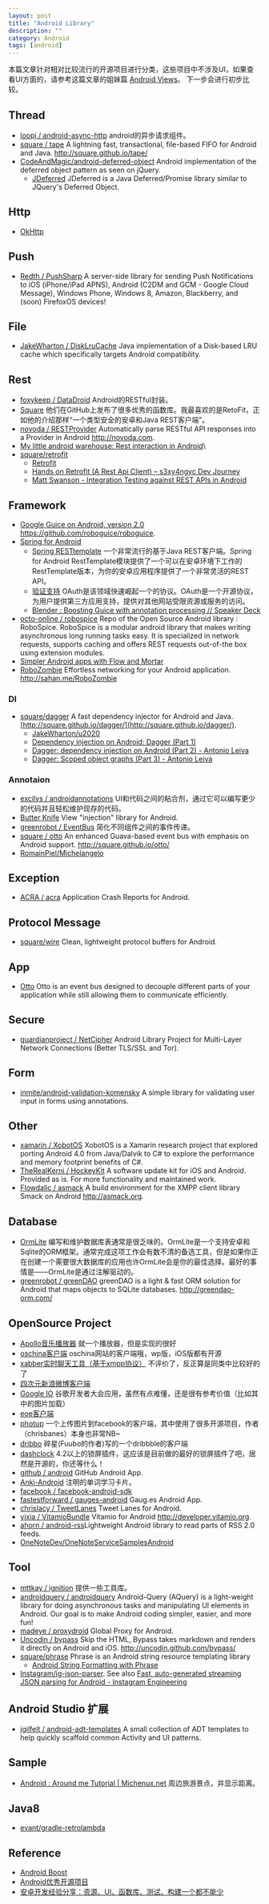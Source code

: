 ```yaml
---
layout: post
title: "Android Library"
description: ""
category: Android
tags: [android]
--- 
```

本篇文章针对相对比较流行的开源项目进行分类，这些项目中不涉及UI，如果查看UI方面的，请参考这篇文章的姐妹篇 [Android Views](http://johnnyfee.github.io/android/2013/12/23/android-view)。
下一步会进行初步比较。

## Thread

- [loopj / android-async-http](https://github.com/loopj/android-async-http) android的异步请求组件。
- [square / tape](https://github.com/square/tape) A lightning fast, transactional, file-based FIFO for Android and Java. <http://square.github.io/tape/>
- [CodeAndMagic/android-deferred-object](https://github.com/CodeAndMagic/android-deferred-object) Android implementation of the deferred object pattern as seen on jQuery.
    + [JDeferred](http://jdeferred.org/) JDeferred is a Java Deferred/Promise library similar to JQuery's Deferred Object.

## Http

- [OkHttp](http://square.github.io/okhttp/)

## Push

- [Redth / PushSharp](https://github.com/Redth/PushSharp) A server-side library for sending Push Notifications to iOS (iPhone/iPad APNS), Android (C2DM and GCM - Google Cloud Message), Windows Phone, Windows 8, Amazon, Blackberry, and (soon) FirefoxOS devices!

## File
- [JakeWharton / DiskLruCache](https://github.com/JakeWharton/DiskLruCache) Java implementation of a Disk-based LRU cache which specifically targets Android compatibility.

## Rest

- [foxykeep / DataDroid](https://github.com/foxykeep/DataDroid) Android的RESTful封装。
- [Square](https://github.com/square) 他们在GitHub上发布了很多优秀的函数库。我最喜欢的是RetoFit，正如他的介绍那样“一个类型安全的安卓和Java REST客户端”。
- [novoda / RESTProvider](https://github.com/novoda/RESTProvider) Automatically parse RESTful API responses into a Provider in Android <http://novoda.com>.
- [My little android warehouse: Rest interaction in Android](http://mytechaddiction.blogspot.com/2014/02/rest-interaction-in-android.html)\
- [square/retrofit](https://github.com/square/retrofit)
    + [Retrofit](http://square.github.io/retrofit/)
    + [Hands on Retrofit (A Rest Api Client) – s3xy4ngyc Dev Journey](http://s3xy4ngyc.github.io/articles/hands-on-retrofit/)
    + [Matt Swanson - Integration Testing against REST APIs in Android](http://www.mdswanson.com/blog/2014/02/24/integration-testing-rest-apis-for-android.html)

<!--more-->

## Framework

- [Google Guice on Android, version 2.0](https://github.com/roboguice/roboguice) https://github.com/roboguice/roboguice.
- [Spring for Android](http://www.springsource.org/spring-android) 
    - [Spring RESTtemplate]() 一个非常流行的基于Java REST客户端。Spring for Android RestTemplate模块提供了一个可以在安卓环境下工作的RestTemplate版本，为你的安卓应用程序提供了一个非常灵活的REST API。
    - [验证支持](http://static.springsource.org/spring-android/docs/1.0.x/reference/html/auth.html)  OAuth是该领域快速崛起一个的协议。OAuth是一个开源协议，为用户提供第三方应用支持，提供对其他网站受限资源或服务的访问。
    - [Blender : Boosting Guice with annotation processing // Speaker Deck](https://speakerdeck.com/stephanenicolas/blender-boosting-guice-with-annotation-processing)
- [octo-online / robospice](https://github.com/octo-online/robospice) Repo of the Open Source Android library : RoboSpice. RoboSpice is a modular android library that makes writing asynchronous long running tasks easy. It is specialized in network requests, supports caching and offers REST requests out-of-the box using extension modules.
- [Simpler Android apps with Flow and Mortar](http://corner.squareup.com/2014/01/mortar-and-flow.html)
- [RoboZombie](http://sahan.me/RoboZombie/) Effortless networking for your Android application. <http://sahan.me/RoboZombie>

### DI

- [square/dagger](https://github.com/square/dagger) A fast dependency injector for Android and Java. [http://square.github.io/dagger/](http://square.github.io/dagger/).
    + [JakeWharton/u2020](https://github.com/JakeWharton/u2020)
    + [Dependency injection on Android: Dagger (Part 1)](http://antonioleiva.com/dependency-injection-android-dagger-part-1/)
    + [Dagger: dependency injection on Android (Part 2) - Antonio Leiva](http://antonioleiva.com/dagger-android-part-2/)
    + [Dagger: Scoped object graphs (Part 3) - Antonio Leiva](http://antonioleiva.com/dagger-3/?+Weekly-Android_Weekly_107-ac89b26b9e-337832837)

### Annotaion

- [excilys / androidannotations](https://github.com/excilys/androidannotations) UI和代码之间的粘合剂，通过它可以编写更少的代码并且轻松维护现存的代码。
- [Butter Knife](http://jakewharton.github.io/butterknife/) View "injection" library for Android. 
- [greenrobot / EventBus](https://github.com/greenrobot/EventBus) 简化不同组件之间的事件传递。
- [square / otto](https://github.com/square/otto) An enhanced Guava-based event bus with emphasis on Android support. <http://square.github.io/otto/>
- [RomainPiel/Michelangelo](https://github.com/RomainPiel/Michelangelo)

## Exception

- [ACRA / acra](https://github.com/ACRA/acra) Application Crash Reports for Android.

## Protocol Message

- [square/wire](https://github.com/square/wire) Clean, lightweight protocol buffers for Android.

## App

- [Otto](http://square.github.io/otto/) Otto is an event bus designed to decouple different parts of your application while still allowing them to communicate efficiently.

## Secure
- [guardianproject / NetCipher](https://github.com/guardianproject/NetCipher) Android Library Project for Multi-Layer Network Connections (Better TLS/SSL and Tor).

## Form

- [inmite/android-validation-komensky](https://github.com/inmite/android-validation-komensky) A simple library for validating user input in forms using annotations.

## Other
- [xamarin / XobotOS](https://github.com/xamarin/XobotOS) XobotOS is a Xamarin research project that explored porting Android 4.0 from Java/Dalvik to C# to explore the performance and memory footprint benefits of C#.
- [TheRealKerni / HockeyKit](https://github.com/TheRealKerni/HockeyKit) A software update kit for iOS and Android. Provided as is. For more functionality and maintained work.
- [Flowdalic / asmack](https://github.com/flowdalic/asmack) A build environment for the XMPP client library Smack on Android <http://asmack.org>.

## Database
- [OrmLite](http://ormlite.com/sqlite_java_android_orm.shtml) 编写和维护数据库表通常是很乏味的。OrmLite是一个支持安卓和Sqlite的ORM框架。通常完成这项工作会有数不清的备选工具，但是如果你正在创建一个需要很大数据库的应用也许OrmLite会是你的最佳选择。最好的事情是——OrmLite是通过注解驱动的。
- [greenrobot / greenDAO](https://github.com/greenrobot/greenDAO) greenDAO is a light & fast ORM solution for Android that maps objects to SQLite databases. <http://greendao-orm.com/>

## OpenSource Project
- [Apollo音乐播放器](https://github.com/Splitter/android_packages_apps_apolloMod) 就一个播放器，但是实现的很好
- [oschina客户端](https://github.com/Splitter/android_packages_apps_apolloMod)  oschina网站的客户端哦，wp版，iOS版都有开源
- [xabber实时聊天工具（基于xmpp协议）](http://www.eoeandroid.com/thread-272453-1-1.html) 不评价了，反正算是同类中比较好的了
- [四次元新浪微博客户端](https://github.com/qii/weiciyuan)
- [Google IO](https://code.google.com/p/iosched/)  谷歌开发者大会应用，虽然有点难懂，还是很有参考价值（比如其中的图片加载）
- [eoe客户端](https://github.com/eoecn/android-app/) 
- [photup](https://github.com/chrisbanes/photup)  一个上传图片到facebook的客户端，其中使用了很多开源项目，作者（chrisbanes）本身也非常NB~
- [dribbo](https://github.com/Issacw0ng/Dribbo)  碎星(Fuubo的作者)写的一个dribbble的客户端
- [dashclock](https://code.google.com/p/dashclock/) 4.2以上的锁屏插件，这应该是目前做的最好的锁屏插件了吧，居然是开源的，你还等什么！
- [github / android](https://github.com/github/android) GitHub Android App.
- [Anki-Android](https://github.com/nicolas-raoul/Anki-Android) 注明的单词学习卡片。
- [facebook / facebook-android-sdk](https://github.com/facebook/facebook-android-sdk/) 
- [fastestforward / gauges-android](https://github.com/fastestforward/gauges-android) Gaug.es Android App.
- [chrislacy / TweetLanes](https://github.com/chrislacy/TweetLanes) Tweet Lanes for Android.
- [yixia / VitamioBundle](https://github.com/yixia/VitamioBundle) Vitamio for Android <http://developer.vitamio.org>.
- [ahorn / android-rss](https://github.com/ahorn/android-rss)Lightweight Android library to read parts of RSS 2.0 feeds.
- [OneNoteDev/OneNoteServiceSamplesAndroid](https://github.com/OneNoteDev/OneNoteServiceSamplesAndroid)

## Tool
- [mttkay / ignition](https://github.com/mttkay/ignition) 提供一些工具库。
- [androidquery / androidquery](https://github.com/androidquery/androidquery) Android-Query (AQuery) is a light-weight library for doing asynchronous tasks and manipulating UI elements in Android. Our goal is to make Android coding simpler, easier, and more fun!
- [madeye / proxydroid](https://github.com/madeye/proxydroid) Global Proxy for Android.
- [Uncodin / bypass](https://github.com/Uncodin/bypass) Skip the HTML, Bypass takes markdown and renders it directly on Android and iOS. <http://uncodin.github.com/bypass/>
- [square/phrase](https://github.com/square/phrase/) Phrase is an Android string resource templating library
    + [Android String Formatting with Phrase](http://corner.squareup.com/2014/01/phrase.html)
- [Instagram/ig-json-parser](https://github.com/Instagram/ig-json-parser/). See also [Fast, auto-generated streaming JSON parsing for Android - Instagram Engineering](http://instagram-engineering.tumblr.com/post/97147584853/json-parsing)

## Android Studio 扩展

- [jgilfelt / android-adt-templates](https://github.com/jgilfelt/android-adt-templates) A small collection of ADT templates to help quickly scaffold common Activity and UI patterns.

## Sample

- [Android : Around me Tutorial | Michenux.net](http://www.michenux.net/android-around-me-tutorial-974.html) 周边旅游景点，并显示距离。

## Java8

- [evant/gradle-retrolambda](https://github.com/evant/gradle-retrolambda)

## Reference
- [Android Boost](http://zouguangxian.github.io/android-boost/)
- [Android优秀开源项目](http://www.eoeandroid.com/thread-272453-1-1.html)
- [安卓开发经验分享：资源、UI、函数库、测试、构建一个都不能少](http://www.importnew.com/4868.html)
